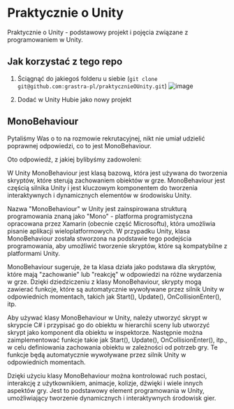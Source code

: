 # Praktycznie o Unity
Praktycznie o Unity - podstawowy projekt i pojęcia związane z programowaniem w Unity.

## Jak korzystać z tego repo

1. Ściągnąć do jakiegoś folderu u siebie (`git clone git@github.com:grastra-pl/praktycznieOUnity.git`)
![image](https://github.com/grastra-pl/praktycznieOUnity/assets/14235397/3d334795-a800-4fc0-81d0-10434d6ca839)

3. Dodać w Unity Hubie jako nowy projekt

## MonoBehaviour

Pytaliśmy Was o to na rozmowie rekrutacyjnej, nikt nie umiał udzielić poprawnej odpowiedzi, co to jest MonoBehaviour.

Oto odpowiedź, z jakiej bylibyśmy zadowoleni:

W Unity MonoBehaviour jest klasą bazową, która jest używana do tworzenia skryptów, które sterują zachowaniem obiektów w grze. MonoBehaviour jest częścią silnika Unity i jest kluczowym komponentem do tworzenia interaktywnych i dynamicznych elementów w środowisku Unity.

Nazwa "MonoBehaviour" w Unity jest zainspirowana strukturą programowania znaną jako "Mono" - platforma programistyczna opracowana przez Xamarin (obecnie część Microsoftu), która umożliwia pisanie aplikacji wieloplatformowych. W przypadku Unity, klasa MonoBehaviour została stworzona na podstawie tego podejścia programowania, aby umożliwić tworzenie skryptów, które są kompatybilne z platformami Unity.

MonoBehaviour sugeruje, że ta klasa działa jako podstawa dla skryptów, które mają "zachowanie" lub "reakcję" w odpowiedzi na różne wydarzenia w grze. Dzięki dziedziczeniu z klasy MonoBehaviour, skrypty mogą zawierać funkcje, które są automatycznie wywoływane przez silnik Unity w odpowiednich momentach, takich jak Start(), Update(), OnCollisionEnter(), itp.

Aby używać klasy MonoBehaviour w Unity, należy utworzyć skrypt w skrypcie C# i przypisać go do obiektu w hierarchii sceny lub utworzyć skrypt jako komponent dla obiektu w inspektorze. Następnie można zaimplementować funkcje takie jak Start(), Update(), OnCollisionEnter(), itp., w celu definiowania zachowania obiektu w zależności od potrzeb gry. Te funkcje będą automatycznie wywoływane przez silnik Unity w odpowiednich momentach.

Dzięki użyciu klasy MonoBehaviour można kontrolować ruch postaci, interakcję z użytkownikiem, animacje, kolizje, dźwięki i wiele innych aspektów gry. Jest to podstawowy element programowania w Unity, umożliwiający tworzenie dynamicznych i interaktywnych środowisk gier.








